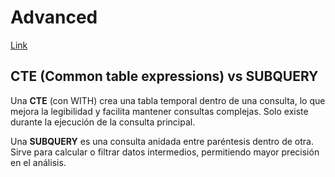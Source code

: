 # Advanced
[Link](https://datalemur.com/sql-tutorial/advanced-sql-tutorial-intro)

## CTE (Common table expressions) vs SUBQUERY
Una **CTE** (con WITH) crea una tabla temporal dentro de una consulta, lo que mejora la legibilidad y facilita mantener consultas complejas. Solo existe durante la ejecución de la consulta principal.

Una **SUBQUERY** es una consulta anidada entre paréntesis dentro de otra. Sirve para calcular o filtrar datos intermedios, permitiendo mayor precisión en el análisis.